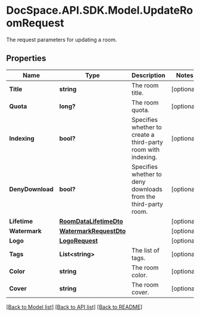 # DocSpace.API.SDK.Model.UpdateRoomRequest
The request parameters for updating a room.

## Properties

Name | Type | Description | Notes
------------ | ------------- | ------------- | -------------
**Title** | **string** | The room title. | [optional] 
**Quota** | **long?** | The room quota. | [optional] 
**Indexing** | **bool?** | Specifies whether to create a third-party room with indexing. | [optional] 
**DenyDownload** | **bool?** | Specifies whether to deny downloads from the third-party room. | [optional] 
**Lifetime** | [**RoomDataLifetimeDto**](RoomDataLifetimeDto.md) |  | [optional] 
**Watermark** | [**WatermarkRequestDto**](WatermarkRequestDto.md) |  | [optional] 
**Logo** | [**LogoRequest**](LogoRequest.md) |  | [optional] 
**Tags** | **List&lt;string&gt;** | The list of tags. | [optional] 
**Color** | **string** | The room color. | [optional] 
**Cover** | **string** | The room cover. | [optional] 

[[Back to Model list]](../README.md#documentation-for-models) [[Back to API list]](../README.md#documentation-for-api-endpoints) [[Back to README]](../README.md)


